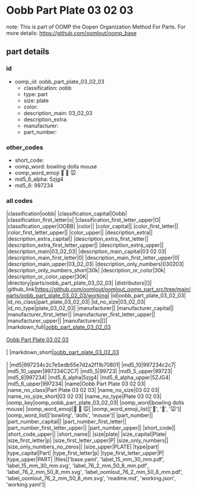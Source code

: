 # Oobb Part Plate 03 02 03  

note: This is part of OOMP the Oopen Organization Method For Parts. For more details: https://github.com/oomlout/oomp_base

##  part details





### id
* oomp_id: oobb_part_plate_03_02_03
  * classification: oobb
  * type: part
  * size: plate
  * color: 
  * description_main: 03_02_03
  * description_extra: 
  * manufacturer: 
  * part_number: 

### other_codes
* short_code: 
* oomp_word: bowling dolls mouse
* oomp_word_emoji :bowling: :dolls: :mouse:
* md5_6_alpha: 5zjg4
* md5_6: 997234

### all codes 
|classification|oobb|
|classification_capital|Oobb|
|classification_first_letter|o|
|classification_first_letter_upper|O|
|classification_upper|OOBB|
|color||
|color_capital||
|color_first_letter||
|color_first_letter_upper||
|color_upper||
|description_extra||
|description_extra_capital||
|description_extra_first_letter||
|description_extra_first_letter_upper||
|description_extra_upper||
|description_main|03_02_03|
|description_main_capital|03 02 03|
|description_main_first_letter|0|
|description_main_first_letter_upper|0|
|description_main_upper|03_02_03|
|description_only_numbers|030203|
|description_only_numbers_short|30k|
|description_or_color|30k|
|description_or_color_upper|30K|
|directory|parts/oobb_part_plate_03_02_03|
|distributors|[]|
|github_link|https://github.com/oomlout/oomlout_oomp_part_src/tree/main/parts/oobb_part_plate_03_02_03/working|
|id|oobb_part_plate_03_02_03|
|id_no_class|part_plate_03_02_03|
|id_no_size|03_02_03|
|id_no_type|plate_03_02_03|
|manufacturer||
|manufacturer_capital||
|manufacturer_first_letter||
|manufacturer_first_letter_upper||
|manufacturer_upper||
|manufacturers|[]|
|markdown_full|[oobb_part_plate_03_02_03](https://github.com/oomlout/oomlout_oomp_part_src/tree/main/parts/oobb_part_plate_03_02_03/working)<br>[](https://github.com/oomlout/oomlout_oomp_part_src/tree/main/parts/oobb_part_plate_03_02_03/working)<br>[Oobb Part Plate 03 02 03](https://github.com/oomlout/oomlout_oomp_part_src/tree/main/parts/oobb_part_plate_03_02_03/working)<br><br>|
|markdown_short|[oobb_part_plate_03_02_03](https://github.com/oomlout/oomlout_oomp_part_src/tree/main/parts/oobb_part_plate_03_02_03/working)<br><br>|
|md5|997234c2c7e5edb55e7d2a2f11b70801|
|md5_10|997234c2c7|
|md5_10_upper|997234C2C7|
|md5_5|99723|
|md5_5_upper|99723|
|md5_6|997234|
|md5_6_alpha|5zjg4|
|md5_6_alpha_upper|5ZJG4|
|md5_6_upper|997234|
|name|Oobb Part Plate 03 02 03|
|name_no_class|Part Plate 03 02 03|
|name_no_size|03 02 03|
|name_no_size_short|03 02 03|
|name_no_type|Plate 03 02 03|
|oomp_key|oomp_oobb_part_plate_03_02_03|
|oomp_word|bowling dolls mouse|
|oomp_word_emoji|:bowling: :dolls: :mouse:|
|oomp_word_emoji_list|[':bowling:', ':dolls:', ':mouse:']|
|oomp_word_list|['bowling', 'dolls', 'mouse']|
|part_number||
|part_number_capital||
|part_number_first_letter||
|part_number_first_letter_upper||
|part_number_upper||
|short_code||
|short_code_upper||
|short_name||
|size|plate|
|size_capital|Plate|
|size_first_letter|p|
|size_first_letter_upper|P|
|size_only_numbers||
|size_only_numbers_no_zeros||
|size_upper|PLATE|
|type|part|
|type_capital|Part|
|type_first_letter|p|
|type_first_letter_upper|P|
|type_upper|PART|
|files|['base.yaml', 'label_15_mm_30_mm.pdf', 'label_15_mm_30_mm.svg', 'label_76_2_mm_50_8_mm.pdf', 'label_76_2_mm_50_8_mm.svg', 'label_oomlout_76_2_mm_50_8_mm.pdf', 'label_oomlout_76_2_mm_50_8_mm.svg', 'readme.md', 'working.json', 'working.yaml']|
